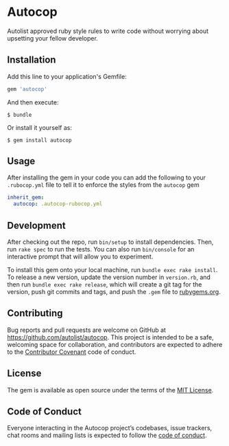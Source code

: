 # Autocop

Autolist approved ruby style rules to write code without worrying about upsetting
your fellow developer.

## Installation

Add this line to your application's Gemfile:

```ruby
gem 'autocop'
```

And then execute:

    $ bundle

Or install it yourself as:

    $ gem install autocop

## Usage

After installing the gem in your code you can add the following to your
`.rubocop.yml` file to tell it to enforce the styles from the `autocop` gem
```yaml
inherit_gem:
  autocop: .autocop-rubocop.yml
```

## Development

After checking out the repo, run `bin/setup` to install dependencies. Then, run `rake spec` to run the tests. You can also run `bin/console` for an interactive prompt that will allow you to experiment.

To install this gem onto your local machine, run `bundle exec rake install`. To release a new version, update the version number in `version.rb`, and then run `bundle exec rake release`, which will create a git tag for the version, push git commits and tags, and push the `.gem` file to [rubygems.org](https://rubygems.org).

## Contributing

Bug reports and pull requests are welcome on GitHub at https://github.com/autolist/autocop. This project is intended to be a safe, welcoming space for collaboration, and contributors are expected to adhere to the [Contributor Covenant](http://contributor-covenant.org) code of conduct.

## License

The gem is available as open source under the terms of the [MIT License](https://opensource.org/licenses/MIT).

## Code of Conduct

Everyone interacting in the Autocop project’s codebases, issue trackers, chat rooms and mailing lists is expected to follow the [code of conduct](https://github.com/autolist/autocop/blob/master/CODE_OF_CONDUCT.md).
